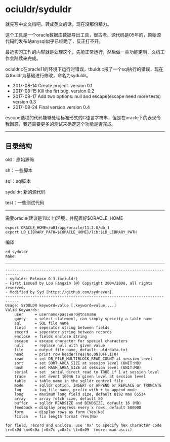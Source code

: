 ociuldr/syduldr
=======
就先写中文文档吧，转成英文的话，现在没那份精力。

这个工具是一个oracle数据库数据导出工具，很古老，源代码是05年的，原始源代码的发布站anysql似乎已经跪了，反正打不开。

最近实习工作的内容就是处理这个，先能正常运行，然后做一些功能定制，文档工作会陆续来完成。

ociuldr.c在oracle11的环境下运行时错误，tbuldr.c报了一个sql执行的错误，现在以tbuldr为基础进行修改，命名为syduldr。

* 2017-08-14 Create project.        version 0.1
* 2017-08-15 Kill the firt bug.     version 0.2
* 2017-08-17 Add two options: null and escape(escape need more tests)   version 0.3
* 2017-08-24 Final version          version 0.4

escape选项的代码能够处理标准形式的C语言字符串，但是在oracle下的表现令我困惑，我还需要更多的测试来确定这个功能是否完成。

----
## 目录结构
old：原始源码

sh：一些脚本

sql：sql脚本

syduldr: 新的源代码

test：一些测试代码

----

需要oracle(建议是11以上)环境，并配置好$ORACLE_HOME

```
export ORACLE_HOME=/u01/app/oracle/11.2.0/db_1
export LD_LIBRARY_PATH=${ORACLE_HOME}/lib:$LD_LIBRARY_PATH
```
编译

```
cd syduldr
make
```

---
    ----------------------------------------------------------------------------
    - syduldr: Release 0.3 (ociuldr)
    - First issued by Lou Fangxin (@) Copyright 2004/2008, all rights reserved.
    - Modified by Syd [https://github.com/sydnever].
    ----------------------------------------------------------------------------
    Usage: SYDULDR keyword=value [,keyword=value,...]
    Valid Keywords:
        user     = username/password@tnsname
        query    = select statement, can simply speicify a table name
        sql      = SQL file name
        field    = seperator string between fields
        record   = seperator string between records
        enclose  = fields enclose string
        escape   = escape character for special characters 
        null     = replace null with given value 
        file     = output file name, default: uldrdata.txt
        head     = print row header(Yes|No,ON|OFF,1|0)
        read     = set DB_FILE_MULTIBLOCK_READ_COUNT at session level
        sort     = set SORT_AREA_SIZE at session level (UNIT:MB) 
        hash     = set HASH_AREA_SIZE at session level (UNIT:MB) 
        serial   = set _serial_direct_read to TRUE if 1 at session level
        trace    = set event 10046 to given level at session level
        table    = table name in the sqlldr control file
        mode     = sqlldr option, INSERT or APPEND or REPLACE or TRUNCATE 
        log      = log file name, prefix with + to append mode
        long     = maximum long field size, default 8192 max 65534
        array    = array fetch size, default 50
        buffer   = sqlldr READSIZE and BINDSIZE, default 16 (MB)
        feedback = display progress every x rows, default 500000
        form     = display rows as form (Yes|No)
        fixlen   = fix length format (Yes|No)

    for field, record and enclose, use '0x' to specify hex character code
    \r=0x0d \n=0x0a |=0x7c ,=0x2c \t=0x09  (more: man ascii)


---

